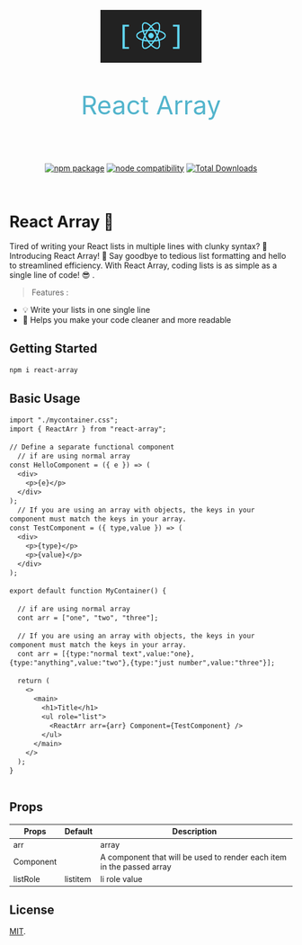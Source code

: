 <p align="center">
    <img width="180" src="./src/ArrSolutionLogo.png" alt="logo">
    <p align="center" style="text-align:center;color:#52b4cc;font-size:45px">React Array</p>
</p>
<br/>
<p align="center">
  <a href="https://www.npmjs.com/package/react-array"><img src="https://img.shields.io/npm/v/react-array" alt="npm package"></a>
  <a href="https://nodejs.org/en/about/previous-releases"><img src="https://img.shields.io/node/v/react-array" alt="node compatibility"></a>
    <a href="https://www.npmjs.com/package/react-array"><img src="https://img.shields.io/npm/dt/react-array?label=Total%20Downloads" alt="Total Downloads"></a>
<!--     <a href="https://www.npmjs.com/package/react-array"><img src="https://img.shields.io/npm/dm/react-array" alt="npm downloads"></a> -->
<!-- <img src="https://img.shields.io/npm/dw/react-array"/> -->

</p>
<br/>

# React Array 🚀

Tired of writing your React lists in multiple lines with clunky syntax? 😤 Introducing React Array! 🚀 Say goodbye to tedious list formatting and hello to streamlined efficiency. With React Array, coding lists is as simple as a single line of code! 😎 .

> Features :

- 💡 Write your lists in one single line
- 💪 Helps you make your code cleaner and more readable

## Getting Started

```bash
npm i react-array
```

## Basic Usage

```
import "./mycontainer.css";
import { ReactArr } from "react-array";

// Define a separate functional component
  // if are using normal array
const HelloComponent = ({ e }) => (
  <div>
    <p>{e}</p>
  </div>
);
  // If you are using an array with objects, the keys in your component must match the keys in your array.
const TestComponent = ({ type,value }) => (
  <div>
    <p>{type}</p>
    <p>{value}</p>
  </div>
);

export default function MyContainer() {

  // if are using normal array
  cont arr = ["one", "two", "three"];

  // If you are using an array with objects, the keys in your component must match the keys in your array.
  cont arr = [{type:"normal text",value:"one},{type:"anything",value:"two"},{type:"just number",value:"three"}];

  return (
    <>
      <main>
        <h1>Title</h1>
        <ul role="list">
          <ReactArr arr={arr} Component={TestComponent} />
        </ul>
      </main>
    </>
  );
}


```

## Props

| Props     | Default  | Description                                                           |
| --------- | -------- | --------------------------------------------------------------------- |
| arr       |          | array                                                                 |
| Component |          | A component that will be used to render each item in the passed array |
| listRole  | listitem | li role value                                                         |

## License

[MIT](LICENSE).
